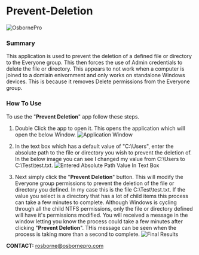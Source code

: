 # Prevent-Deletion
![OsbornePro](https://raw.githubusercontent.com/tobor88/OsbornePro-The-Blue-Team-PowerShell-Security-Package/master/WEF%20Application/WEF/WEF/wwwroot/images/Logo.png) <br>

### Summary
This application is used to prevent the deletion of a defined file or directory to the Everyone group. This then forces the use of Admin credentials to delete the file or directory. This appears to not work when a computer is joined to a domiain enivornment and only works on standalone Windows devices. This is because it removes Delete permissions from the Everyone group.

### How To Use
To use the "__Prevent Deletion__" app follow these steps.
1. Double Click the app to open it. This opens the application which will open the below Window.
![Application Window](https://raw.githubusercontent.com/tobor88/Prevent-Deletion/main/Images/AppWindow.png)

2. In the text box which has a default value of "C:\Users", enter the absolute path to the file or directory you wish to prevent the deletion of. In the below image you can see I changed my value from C:\Users to C:\Test\test.txt.
![Entered Absolute Path Value In Text Box](https://raw.githubusercontent.com/tobor88/Prevent-Deletion/main/Images/TestValue.png)

3. Next simply click the "__Prevent Deletion__" button. This will modify the Everyone group permissions to prevent the deletion of the file or directory you defined. In my case this is the file C:\Test\test.txt. If the value you select is a directory that has a lot of child items this process can take a few minutes to complete. Although Windows is cycling through all the child NTFS permissions, only the file or directory defined will have it's permissions modified. You will received a message in the window letting you know the process could take a few minutes after clicking "__Prevent Deletion__". THis message can be seen when the process is taking more than a second to complete. 
![Final Results](https://raw.githubusercontent.com/tobor88/Prevent-Deletion/main/Images/Results.png)

__CONTACT:__ rosborne@osbornepro.com
